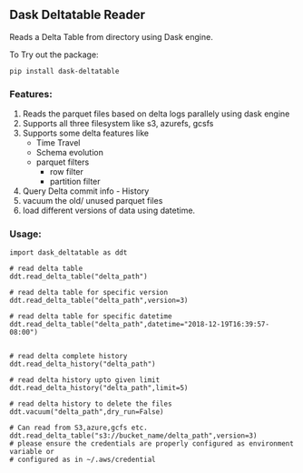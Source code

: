 ## Dask Deltatable Reader

Reads a Delta Table from directory using Dask engine.

To Try out the package:

```
pip install dask-deltatable
```

### Features:
1. Reads the parquet files based on delta logs parallely using dask engine
2. Supports all three filesystem like s3, azurefs, gcsfs
3. Supports some delta features like
   - Time Travel
   - Schema evolution
   - parquet filters
     - row filter
     - partition filter
4. Query Delta commit info - History
5. vacuum the old/ unused parquet files
6. load different versions of data using datetime.

### Usage:

```
import dask_deltatable as ddt

# read delta table
ddt.read_delta_table("delta_path")

# read delta table for specific version
ddt.read_delta_table("delta_path",version=3)

# read delta table for specific datetime
ddt.read_delta_table("delta_path",datetime="2018-12-19T16:39:57-08:00")


# read delta complete history
ddt.read_delta_history("delta_path")

# read delta history upto given limit
ddt.read_delta_history("delta_path",limit=5)

# read delta history to delete the files
ddt.vacuum("delta_path",dry_run=False)

# Can read from S3,azure,gcfs etc.
ddt.read_delta_table("s3://bucket_name/delta_path",version=3)
# please ensure the credentials are properly configured as environment variable or
# configured as in ~/.aws/credential
```
